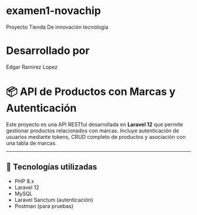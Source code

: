 # examen1-novachip
Proyecto Tienda De innovación tecnologia
# Desarrollado por
Edgar Ramirez Lopez

# 📦 API de Productos con Marcas y Autenticación

Este proyecto es una API RESTful desarrollada en **Laravel 12** que permite gestionar productos relacionados con marcas. Incluye autenticación de usuarios mediante tokens, CRUD completo de productos y asociación con una tabla de marcas.

---

## 🚀 Tecnologías utilizadas

- PHP 8.x
- Laravel 12
- MySQL
- Laravel Sanctum (autenticación)
- Postman (para pruebas)

